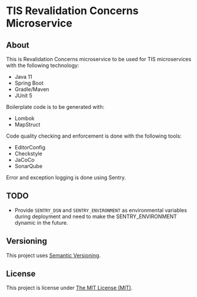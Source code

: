 # TIS Revalidation Concerns Microservice

## About
This is Revalidation Concerns microservice to be used for TIS microservices with the following
technology:

 - Java 11
 - Spring Boot
 - Gradle/Maven
 - JUnit 5

Boilerplate code is to be generated with:
 - Lombok
 - MapStruct

Code quality checking and enforcement is done with the following tools:
 - EditorConfig
 - Checkstyle
 - JaCoCo
 - SonarQube

Error and exception logging is done using Sentry.

## TODO
 - Provide `SENTRY_DSN` and `SENTRY_ENVIRONMENT` as environmental variables
   during deployment and need to make the SENTRY_ENVIRONMENT dynamic in the future.
   
## Versioning
This project uses [Semantic Versioning](semver.org).

## License
This project is license under [The MIT License (MIT)](LICENSE).
